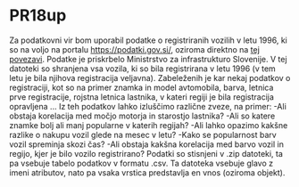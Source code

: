# PR18up
Za podatkovni vir bom uporabil podatke o registriranih vozilih v letu 1996, ki so na voljo na portalu https://podatki.gov.si/, oziroma direktno na [tej povezavi](https://podatki.gov.si/dataset/evidenca-registriranih-vozil-presek-stanja/resource/832fb02e-5a03-4497-8416-2097e20135b4). Podatke je priskrbelo Ministrstvo za infrastrukturo Slovenije.
V tej datoteki so shranjena vsa vozila, ki so bila registrirana v letu 1996 (v tem letu je bila njihova registracija veljavna). Zabeleženih je kar nekaj podatkov o registraciji, kot so na primer znamka in model avtomobila, barva, letnica prve registracije, rojstna letnica lastnika, v kateri regiji je bila registracija opravljena ...
Iz teh podatkov lahko izluščimo različne zveze, na primer:
  -Ali obstaja korelacija med močjo motorja in starostjo lastnika?
  -Ali so katere znamke bolj ali manj popularne v katerih regijah?
  -Ali lahko opazimo kakšne razlike o nakupu vozil glede na mesec v letu?
  -Kako se popularnost barv vozil spreminja skozi čas?
  -Ali obstaja kakšna korelacija med barvo vozil in regijo, kjer je bilo vozilo registrirano?
Podatki so stisnjeni v .zip datoteki, ta pa vsebuje tabelo podatkov v formatu .csv. Ta datoteka vsebuje glavo z imeni atributov, nato pa vsaka vrstica predstavlja en vnos (oziroma objekt).
